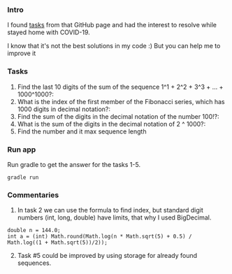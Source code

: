 
### Intro
I found [tasks] from that GitHub page and had the interest to resolve while stayed home with COVID-19.

I know that it's not the best solutions in my code :) But you can help me to improve it

### Tasks
1. Find the last 10 digits of the sum of the sequence 1^1 + 2^2 + 3^3 + ... + 1000^1000?: 
2. What is the index of the first member of the Fibonacci series, which has 1000 digits in decimal notation?: 
3. Find the sum of the digits in the decimal notation of the number 100!?:
4. What is the sum of the digits in the decimal notation of 2 ^ 1000?:
5. Find the number and it max sequence length 

### Run app
Run gradle to get the answer for the tasks 1-5.
```
gradle run
```

### Commentaries
1. In task 2 we can use the formula to find index, but standard digit numbers (int, long, double) have limits, that why I used BigDecimal. 
```
double n = 144.0;
int a = (int) Math.round(Math.log(n * Math.sqrt(5) + 0.5) / Math.log((1 + Math.sqrt(5))/2));
```

2. Task #5 could be improved by using storage for already found sequences.

[tasks]: https://github.com/unix-junkie/teamcity-autotools-plugin/issues/1
 